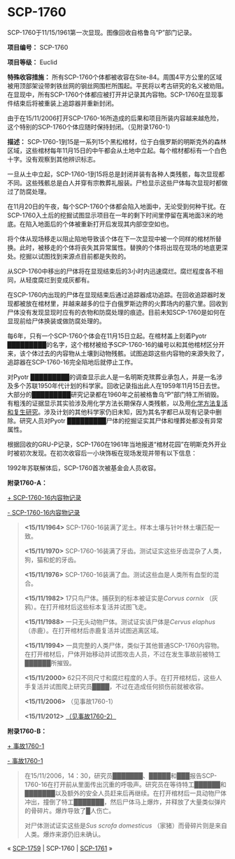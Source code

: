 # SCP-1760
                        




SCP-1760于11/15/1961第一次显现。图像回收自格鲁乌“P”部门记录。



**项目编号：** SCP-1760

**项目等级：** Euclid

**特殊收容措施：** 所有SCP-1760个体都被收容在Site-84。周围4平方公里的区域被用顶部架设带刺铁丝网的钢丝网围栏所围起。平民将以考古研究的名义被劝阻。在显现中，所有SCP-1760个体都应被打开并记录其内容物。SCP-1760在显现事件结束后将被重装上追踪器并重新封闭。

由于在15/11/2006打开SCP-1760-16所造成的后果和项目所装内容越来越危险，这个特别的SCP-1760个体应随时保持封闭。（见附录1760-1）

**描述：** SCP-1760-1到15是一系列15个黑松棺材，位于白俄罗斯的明斯克外的森林区域，这些棺材每年11月15日的中午都会从土地中立起。每个棺材都标有一个白色十字。没有观察到其他辨识标志。

一旦从土中立起，SCP-1760-1到15将总是封闭并装有各种人类残骸，每次显现都不同。这些残骸总是白人并穿有宗教葬礼服装。尸检显示这些尸体每次显现时都做过了防腐处理。

在11月20日的午夜，每个SCP-1760个体都会陷入地面中，无论受到何种干扰。在SCP-1760入土后的挖掘试图显示项目在一年的剩下时间里停留在离地面3米的地底。在陷入地面后的个体被重新打开后发现其内部空空如也。

将个体从现场移走以阻止陷地导致该个体在下一次显现中被一个同样的棺材所替换。此时，被移走的个体将丧失其异常属性。替换的个体将出现在现场的地底更深处。挖掘以试图找到来源点目前都是失败的。

从SCP-1760中移出的尸体将在显现结束后的3小时内迅速腐烂。腐烂程度各不相同，从轻度腐烂到变成灰都有。

在SCP-1760内出现的尸体在显现结束后通过追踪器成功追踪。在回收追踪器时发现都被放在棺材里，并越来越多的位于白俄罗斯边界的火葬场内的墓穴里。回收到尸体没有发现显现时应有的衣物和防腐处理的痕迹。目前未知SCP-1760是如何在显现前给尸体换装或做防腐处理的。

每6年，只有一个SCP-1760个体会在11月15日立起。在棺材盖上刻着Pyotr █████████的名字，这个棺材被给予SCP-1760-16的编号以和其他棺材区分开来，该个体过去的内容物从土壤到动物残骸。试图追踪这些内容物的来源失败了，追踪器在SCP-1760-16完全陷地后就停止工作。

对Pyotr █████████的调查显示此人是一名明斯克殡葬业承包人，并是一名涉及多个苏联1950年代计划的科学家。回收记录指出此人在1959年11月15日去世。大部分的█████████研究记录都在1960年之前被格鲁乌“P”部门特工所销毁。有粗浅的证据显示其实验涉及用化学方法长期保存人类残骸，以及用[化学方法复活和复生研究](/scp-2102)。涉及计划的其他科学家仍旧未知，因为其名字都已从现有记录中删除。研究人员对Pyotr █████████尸体的挖掘证实其尸体和埋葬处都没有异常属性。

根据回收的GRU-P记录，SCP-1760在1961年当地报道“棺材花园”在明斯克外开业时被初次发现。在初次收容后一小块饰板在现场发现并带有以下信息：

1992年苏联解体后，SCP-1760首次被基金会人员收容。

**附录1760-A：** 


<a shape='rect' class='collapsible-block-link' href='javascript:;'>+&#160;SCP-1760-16&#20869;&#23481;&#29289;&#35760;&#24405;</a>

<a shape='rect' class='collapsible-block-link' href='javascript:;'>-&#160;SCP-1760-16&#20869;&#23481;&#29289;&#35760;&#24405;</a>


> **<15/11/1964>**  SCP-1760-16装满了泥土。样本土壤与针叶林土壤匹配一致。
> 
> **<15/11/1970>**  SCP-1760-16装满了牙齿。测试证实这些牙齿混杂了人类，狗，猫和蛇的牙齿。
> 
> **<15/11/1976>**  SCP-1760-16装满了血。测试这些血是人类所有血型的混合。
> 
> **<15/11/1982>**  17只鸟尸体。捕获到的标本被证实是*Corvus cornix* （灰鸦）。在打开棺材后这些标本复活并试图飞走。
> 
> **<15/11/1988>**  一只无头动物尸体。测试证实该尸体是*Cervus elaphus* （赤鹿）。在打开棺材后赤鹿复活并试图逃离区域。
> 
> **<15/11/1994>**  一具完整的人类尸体，类似于其他普通SCP-1760内容物。在打开棺材后，尸体开始移动并试图攻击人员，不过在发生事故前被特工██████所摧毁。
> 
> **<15/11/2000>**  62只不同尺寸和腐烂程度的人手。在打开棺材后，这些人手复活并试图爬上研究员████，不过在造成任何损伤前就被收容。
> 
> **<15/11/2006>**  （见事故1760-1）
> 
> **<15/11/2012>**  [（见事故1760-2）](/15-11-2012)
> 




**附录1760-B：** 


<a shape='rect' class='collapsible-block-link' href='javascript:;'>+&#160;&#20107;&#25925;1760-1</a>

<a shape='rect' class='collapsible-block-link' href='javascript:;'>-&#160;&#20107;&#25925;1760-1</a>


> 在15/11/2006，14：30，研究员███████、█████和███报告SCP-1760-16在打开前从里面传出沉重的呼吸声。研究员在等待特工██████和███████以及额外的安全人员赶来后再继续。在打开棺材后一具动物尸体冲出，撞倒了特工███████，然后尸体马上爆炸，并释放了大量类似弹片的骨碎片。爆炸导致了█人伤亡。
> 
> 对尸体测试证实这些是*Sus scrofa domesticus* （家猪）而骨碎片则是来自人类。爆炸来源仍旧未确认。
> 






« [SCP-1759](/scp-1759) | SCP-1760 | [SCP-1761](/scp-1761) »





                    